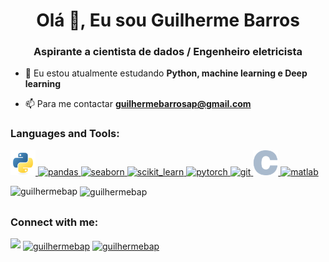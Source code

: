 <h1 align="center">Olá 👋, Eu sou Guilherme Barros</h1>
<h3 align="center">Aspirante a cientista de dados / Engenheiro eletricista</h3>

- 🌱 Eu estou atualmente estudando **Python, machine learning e Deep learning**

- 📫 Para me contactar **guilhermebarrosap@gmail.com**

<h3 align="left">Languages and Tools:</h3>
<p align="left">
<a href="https://www.python.org" target="_blank"> <img src="https://raw.githubusercontent.com/devicons/devicon/master/icons/python/python-original.svg" alt="python" width="40" height="40"/> </a> 
<a href="https://pandas.pydata.org" target="_blank"> <img src="https://pandas.pydata.org/static/img/pandas_mark.svg" alt="pandas" width="40" height="40"/> </a>
<a href="https://seaborn.pydata.org/index.html" target="_blank"> <img src="http://seaborn.pydata.org/_images/logo-mark-lightbg.svg" alt="seaborn" width="40" height="40"/> </a>
<a href="https://scikit-learn.org/" target="_blank"> <img src="https://upload.wikimedia.org/wikipedia/commons/0/05/Scikit_learn_logo_small.svg" alt="scikit_learn" width="40" height="40"/> </a>
<a href="https://pytorch.org/" target="_blank"> <img src="https://www.vectorlogo.zone/logos/pytorch/pytorch-icon.svg" alt="pytorch" width="40" height="40"/> </a> 
<a href="https://git-scm.com/" target="_blank"> <img src="https://www.vectorlogo.zone/logos/git-scm/git-scm-icon.svg" alt="git" width="40" height="40"/> </a> 
<a href="https://www.cprogramming.com/" target="_blank"> <img src="https://raw.githubusercontent.com/devicons/devicon/master/icons/c/c-original.svg" alt="c" width="40" height="40"/> </a> 
<a href="https://www.mathworks.com/" target="_blank"> <img src="https://upload.wikimedia.org/wikipedia/commons/thumb/2/21/Matlab_Logo.png/667px-Matlab_Logo.png" alt="matlab" width="40" height="40"/> </a> 
</p>



<p><img align="left" src="https://github-readme-stats.vercel.app/api/top-langs?username=guilhermebap&show_icons=true&theme=dracula&locale=en&layout=compact" alt="guilhermebap" /></p>

<p>&nbsp;<img align="center" src="https://github-readme-stats.vercel.app/api?username=guilhermebap&show_icons=true&theme=dracula&locale=en" alt="guilhermebap" /></p>

<h2></h2>

<h3 align="left">Connect with me:</h3>
<p align="left">
<a href="mailto: contatorafaballerini@gmail.com"><img src="https://camo.githubusercontent.com/30397c9df98ac1da26a8cf343965637687573f2f0e80884121290aaab40c1b38/68747470733a2f2f696d672e736869656c64732e696f2f62616467652f2d476d61696c2d2532334541343333353f7374796c653d666f722d7468652d6261646765266c6f676f3d676d61696c266c6f676f436f6c6f723d7768697465" data-canonical-src="https://img.shields.io/badge/-Gmail-%23EA4335?style=for-the-badge&amp;logo=gmail&amp;logoColor=white" style="max-width:100%;"></a>
<a href="https://kaggle.com/guilhermebap" target="blank"><img align="center" src="https://cdn4.iconfinder.com/data/icons/logos-and-brands/512/189_Kaggle_logo_logos-512.png" alt="guilhermebap" height="30" width="40" /></a>
<a href="https://instagram.com/guilhermebap" target="blank"><img align="center" src="https://images.vexels.com/media/users/3/137380/isolated/preview/1b2ca367caa7eff8b45c09ec09b44c16-logotipo-do-iacute-cone-do-instagram-by-vexels.png" alt="guilhermebap" height="30" width="40" /></a>
</p>
